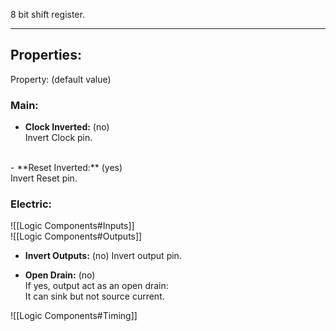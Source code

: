8 bit shift register.

---

## Properties:
Property: (default value)

### Main:
- **Clock Inverted:** (no)<br>
   Invert Clock pin.<br>
<br>
- **Reset Inverted:** (yes)<br>
   Invert Reset pin.<br>

### Electric:
![[Logic Components#Inputs]]<br>
![[Logic Components#Outputs]]
- **Invert Outputs:** (no)
   Invert output pin.<br>
   
- **Open Drain:** (no)<br>
   If yes, output act as an open drain:<br>
   It can sink but not source current.<br>
   
![[Logic Components#Timing]]<br>
